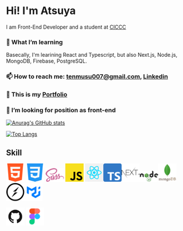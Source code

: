 # Hi! I'm Atsuya
I am Front-End Developer and a student at <a href="https://ciccc.ca/">CICCC</a>

### 🌱 What I’m learning 
Basecally, I'm learining React and Typescript, but also Next.js, Node.js, MongoDB, Firebase, PostgreSQL.

### 📫 How to reach me: tenmusu007@gmail.com, <a href="https://www.linkedin.com/in/atsuya-tanaka-566013229/">Linkedin</a>

### 💬 This is my <a href="https://atsuya-tanaka.netlify.app/">Portfolio</a>

<!-- 👯 I’m looking to collaborate on my friends -->

### 🤔 I’m looking for position as front-end
<!-- ### 💬 Ask me about whatevre you want -->


[![Anurag's GitHub stats](https://github-readme-stats.vercel.app/api?username=tenmusu007&show_icons=true&theme=gruvbox)](https://github.com/anuraghazra/github-readme-stats)

[![Top Langs](https://github-readme-stats.vercel.app/api/top-langs/?username=tenmusu007&layout=compact)](https://github.com/anuraghazra/github-readme-stats)

## Skill
<img src="readme-images/html5.png" width="50"> <img src="readme-images/css3.png" width="50">  <img src="readme-images/scss.png" width="50"> <img src="readme-images/js.png" width="50"> <img src="readme-images/react.png" width="50"><img src="readme-images/ts.png" width="50"><img src="readme-images/next.png" width="50"><img src="readme-images/node.png" width="50"><img src="readme-images/mongo.png" width="50"><img src="readme-images/socket.png" width="50"><img src="readme-images/mui.png" width="50">

<img src="readme-images/github.png" width="50"> <img src="readme-images/figma.png" width="50">
